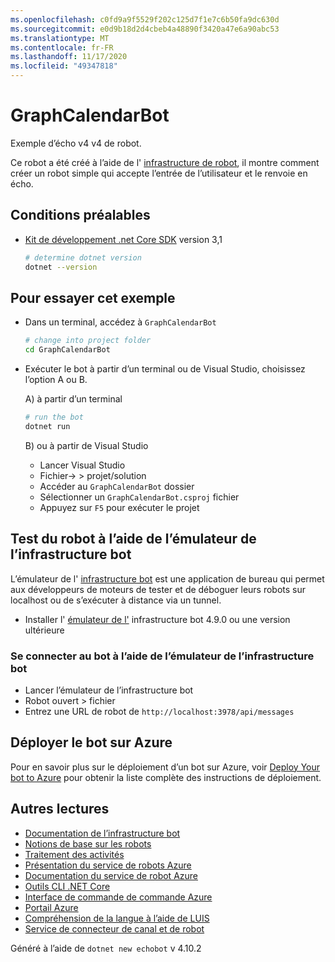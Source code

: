 ```yaml
---
ms.openlocfilehash: c0fd9a9f5529f202c125d7f1e7c6b50fa9dc630d
ms.sourcegitcommit: e0d9b18d2d4cbeb4a48890f3420a47e6a90abc53
ms.translationtype: MT
ms.contentlocale: fr-FR
ms.lasthandoff: 11/17/2020
ms.locfileid: "49347818"
---
```

# <a name="graphcalendarbot"></a>GraphCalendarBot

Exemple d’écho v4 v4 de robot.

Ce robot a été créé à l’aide de l' [infrastructure de robot](https://dev.botframework.com), il montre comment créer un robot simple qui accepte l’entrée de l’utilisateur et le renvoie en écho.

## <a name="prerequisites"></a>Conditions préalables

- [Kit de développement .net Core SDK](https://dotnet.microsoft.com/download) version 3,1

  ```bash
  # determine dotnet version
  dotnet --version
  ```

## <a name="to-try-this-sample"></a>Pour essayer cet exemple

- Dans un terminal, accédez à `GraphCalendarBot`

    ```bash
    # change into project folder
    cd GraphCalendarBot
    ```

- Exécuter le bot à partir d’un terminal ou de Visual Studio, choisissez l’option A ou B.

  A) à partir d’un terminal

  ```bash
  # run the bot
  dotnet run
  ```

  B) ou à partir de Visual Studio

  - Lancer Visual Studio
  - Fichier-> > projet/solution
  - Accéder au `GraphCalendarBot` dossier
  - Sélectionner un `GraphCalendarBot.csproj` fichier
  - Appuyez sur `F5` pour exécuter le projet

## <a name="testing-the-bot-using-bot-framework-emulator"></a>Test du robot à l’aide de l’émulateur de l’infrastructure bot

L’émulateur de l' [infrastructure bot](https://github.com/microsoft/botframework-emulator) est une application de bureau qui permet aux développeurs de moteurs de tester et de déboguer leurs robots sur localhost ou de s’exécuter à distance via un tunnel.

- Installer l' [émulateur de l'](https://github.com/Microsoft/BotFramework-Emulator/releases) infrastructure bot 4.9.0 ou une version ultérieure

### <a name="connect-to-the-bot-using-bot-framework-emulator"></a>Se connecter au bot à l’aide de l’émulateur de l’infrastructure bot

- Lancer l’émulateur de l’infrastructure bot
- Robot ouvert > fichier
- Entrez une URL de robot de `http://localhost:3978/api/messages`

## <a name="deploy-the-bot-to-azure"></a>Déployer le bot sur Azure

Pour en savoir plus sur le déploiement d’un bot sur Azure, voir [Deploy Your bot to Azure](https://aka.ms/azuredeployment) pour obtenir la liste complète des instructions de déploiement.

## <a name="further-reading"></a>Autres lectures

- [Documentation de l’infrastructure bot](https://docs.botframework.com)
- [Notions de base sur les robots](https://docs.microsoft.com/azure/bot-service/bot-builder-basics?view=azure-bot-service-4.0)
- [Traitement des activités](https://docs.microsoft.com/en-us/azure/bot-service/bot-builder-concept-activity-processing?view=azure-bot-service-4.0)
- [Présentation du service de robots Azure](https://docs.microsoft.com/azure/bot-service/bot-service-overview-introduction?view=azure-bot-service-4.0)
- [Documentation du service de robot Azure](https://docs.microsoft.com/azure/bot-service/?view=azure-bot-service-4.0)
- [Outils CLI .NET Core](https://docs.microsoft.com/en-us/dotnet/core/tools/?tabs=netcore2x)
- [Interface de commande de commande Azure](https://docs.microsoft.com/cli/azure/?view=azure-cli-latest)
- [Portail Azure](https://portal.azure.com)
- [Compréhension de la langue à l’aide de LUIS](https://docs.microsoft.com/en-us/azure/cognitive-services/luis/)
- [Service de connecteur de canal et de robot](https://docs.microsoft.com/en-us/azure/bot-service/bot-concepts?view=azure-bot-service-4.0)

Généré à l’aide de `dotnet new echobot` v 4.10.2
